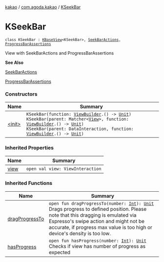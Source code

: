 [kakao](../../index.md) / [com.agoda.kakao](../index.md) / [KSeekBar](.)

# KSeekBar

`class KSeekBar : `[`KBaseView`](../-k-base-view/index.md)`<KSeekBar>, `[`SeekBarActions`](../-seek-bar-actions/index.md)`, `[`ProgressBarAssertions`](../-progress-bar-assertions/index.md)

View with SeekBarActions and ProgressBarAssertions

**See Also**

[SeekBarActions](../-seek-bar-actions/index.md)

[ProgressBarAssertions](../-progress-bar-assertions/index.md)

### Constructors

| Name | Summary |
|---|---|
| [&lt;init&gt;](-init-.md) | `KSeekBar(function: `[`ViewBuilder`](../-view-builder/index.md)`.() -> `[`Unit`](https://kotlinlang.org/api/latest/jvm/stdlib/kotlin/-unit/index.html)`)`<br>`KSeekBar(parent: Matcher<`[`View`](https://developer.android.com/reference/android/view/View.html)`>, function: `[`ViewBuilder`](../-view-builder/index.md)`.() -> `[`Unit`](https://kotlinlang.org/api/latest/jvm/stdlib/kotlin/-unit/index.html)`)`<br>`KSeekBar(parent: DataInteraction, function: `[`ViewBuilder`](../-view-builder/index.md)`.() -> `[`Unit`](https://kotlinlang.org/api/latest/jvm/stdlib/kotlin/-unit/index.html)`)` |

### Inherited Properties

| Name | Summary |
|---|---|
| [view](../-k-base-view/view.md) | `open val view: ViewInteraction` |

### Inherited Functions

| Name | Summary |
|---|---|
| [dragProgressTo](../-seek-bar-actions/drag-progress-to.md) | `open fun dragProgressTo(number: `[`Int`](https://kotlinlang.org/api/latest/jvm/stdlib/kotlin/-int/index.html)`): `[`Unit`](https://kotlinlang.org/api/latest/jvm/stdlib/kotlin/-unit/index.html)<br>Drags progress to defined position. Please note that this dragging is emulated via Espresso's swipe action and might not be accurate, if progress max value is too high or device's density is too low. |
| [hasProgress](../-progress-bar-assertions/has-progress.md) | `open fun hasProgress(number: `[`Int`](https://kotlinlang.org/api/latest/jvm/stdlib/kotlin/-int/index.html)`): `[`Unit`](https://kotlinlang.org/api/latest/jvm/stdlib/kotlin/-unit/index.html)<br>Checks if view has number of progress as expected |
